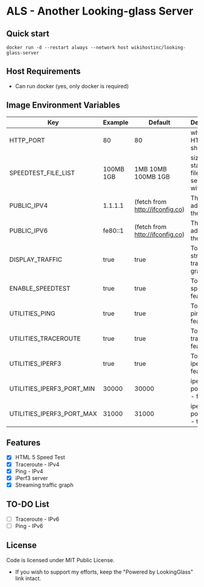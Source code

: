 # ALS - Another Looking-glass Server

## Quick start
```
docker run -d --restart always --network host wikihostinc/looking-glass-server
```

## Host Requirements
 - Can run docker (yes, only docker is required)

## Image Environment Variables
|  Key   | Example  | Default | Description |
|  ----  | ----  | ---- | ----  |
| HTTP_PORT | 80 | 80 | which HTTP port should use |
| SPEEDTEST_FILE_LIST  | 100MB 1GB | 1MB 10MB 100MB 1GB | size of static test files, separate with space |
| PUBLIC_IPV4  | 1.1.1.1 | (fetch from http://ifconfig.co) | The IPv4 address of the server |
| PUBLIC_IPV6  | fe80::1 | (fetch from http://ifconfig.co) | The IPv6 address of the server|
| DISPLAY_TRAFFIC | true | true | Toggle the streaming traffic graph |
| ENABLE_SPEEDTEST |  true | true | Toggle the speedtest feature |
| UTILITIES_PING | true | true | Toggle the ping feature |
| UTILITIES_TRACEROUTE | true | true | Toggle the traceroute feature |
| UTILITIES_IPERF3 | true | true | Toggle the iperf3 feature |
| UTILITIES_IPERF3_PORT_MIN | 30000 | 30000 | iperf3 listen port range - from |
| UTILITIES_IPERF3_PORT_MAX | 31000 | 31000 | iperf3 listen port range - to |


## Features
- [x] HTML 5 Speed Test
- [x] Traceroute - IPv4
- [x] Ping - IPv4
- [x] iPerf3 server
- [x] Streaming traffic graph

## TO-DO List
- [ ] Traceroute - IPv6
- [ ] Ping - IPv6

## License

Code is licensed under MIT Public License.

* If you wish to support my efforts, keep the "Powered by LookingGlass" link intact.